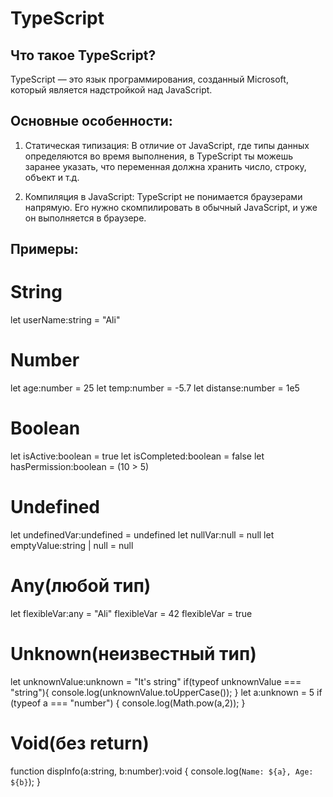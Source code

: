 # TypeScript
## Что такое TypeScript?
TypeScript — это язык программирования, созданный Microsoft, который является надстройкой над JavaScript.

## Основные особенности:
1) Статическая типизация:
В отличие от JavaScript, где типы данных определяются во время выполнения, в TypeScript ты можешь заранее указать, что переменная должна хранить число, строку, объект и т.д.

2) Компиляция в JavaScript:
TypeScript не понимается браузерами напрямую. Его нужно скомпилировать в обычный JavaScript, и уже он выполняется в браузере.

## Примеры:
# String
let userName:string = "Ali"

# Number
let age:number = 25
let temp:number = -5.7
let distanse:number = 1e5

# Boolean
let isActive:boolean = true
let isCompleted:boolean = false
let hasPermission:boolean = (10 > 5)

# Undefined
let undefinedVar:undefined = undefined
let nullVar:null = null
let emptyValue:string | null = null

# Any(любой тип)
let flexibleVar:any = "Ali"
flexibleVar = 42
flexibleVar = true

# Unknown(неизвестный тип)
let unknownValue:unknown = "It's string"
if(typeof unknownValue === "string"){
	console.log(unknownValue.toUpperCase());
}
let a:unknown = 5
if (typeof a === "number") {
	console.log(Math.pow(a,2));
}

# Void(без return)
function dispInfo(a:string, b:number):void {
	console.log(`Name: ${a}, Age: ${b}`);
}

